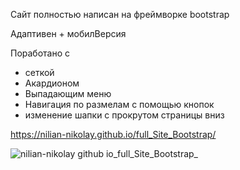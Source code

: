 Сайт полностью написан на фреймворке bootstrap

Адаптивен + мобилВерсия

Поработано с

- сеткой
- Акардионом
- Выпадающим меню
- Навигация по размелам с помощью кнопок
- изменение шапки с прокрутом страницы вниз

https://nilian-nikolay.github.io/full_Site_Bootstrap/

![nilian-nikolay github io_full_Site_Bootstrap_](https://github.com/Nilian-Nikolay/full_Site_Bootstrap/assets/119882554/fff9e82c-8814-483f-aeea-f9b3b08353fe)
